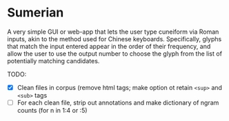 # Sumerian

A very simple GUI or web-app that lets the user type cuneiform via Roman inputs, akin to the method used for Chinese keyboards. Specifically, glyphs that match the input entered appear in the order of their frequency, and allow the user to use the output number to choose the glyph from the list of potentially matching candidates.

TODO:
- [X] Clean files in corpus (remove html tags; make option ot retain `<sup>` and `<sub>` tags
- [ ] For each clean file, strip out annotations and make dictionary of ngram counts (for n in 1:4 or :5)
